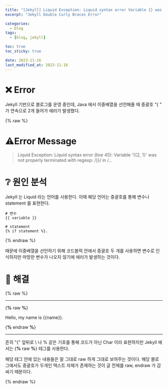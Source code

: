 ```yaml
---
title: "[Jekyll] Liquid Exception: Liquid syntax error Variable {} was not properly terminated with regexp: 해결"
excerpt: "Jekyll Double Curly Braces Error"

categories:
  - blog
tags:
  - [blog, jekyll]

toc: true
toc_sticky: true

date: 2023-11-16
last_modified_at: 2023-11-16
---
```



# ❌ Error

Jekyll 기반으로 블로그를 운영 중인데, Java 에서 이중배열을 선언해줄 때 중괄호 "{
" 가 연속으로 2개 들어가 에러가 발생했다. 

{% raw %}

# ⚠️Error Message

> Liquid Exception: Liquid syntax error (line 45): Variable '{{2, 1}' was not properly terminated with regexp: /\}\}/ in /...

# ❔ 원인 분석

Jekyll 는 Liquid 라는 언어를 사용한다. 이때 해당 언어는 중괄호를 통해 변수나 statement 를 표현한다. 
 

```
# 변수 
{{ variable }} 

# statement
{% if statement %}.
```

{% endraw %}


때문에 이중배열을 선언하기 위해 코드블럭 안에서 중괄호 두 개를 사용하면 변수로 인식하지만 마땅한 변수가 나오지 않기에 에러가 발생하는 것이다. 

# 📝 해결

{% raw %}

---

{**%** raw **%**}

Hello, my name is {{name}}.

{**%** endraw **%**}

---

흔히 "{" 앞뒤로 \ 나 % 같은 기호를 통해 코드가 아닌 Char 이라 표현하지만 Jekyll 에서는 {**%** raw **%**} 테그를 사용한다.

해당 테그 안에 있는 내용들은 말 그대로 raw 하게 그대로 보여주는 것이다. 해당 블로그에서도 중괄호가 두개인 텍스트 자체가 존재하는 것이 글 전체를 raw, endraw 가 감싸기 때문이다.

{% endraw %}
